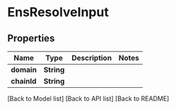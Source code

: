 # EnsResolveInput

## Properties

| Name        | Type       | Description | Notes |
| ----------- | ---------- | ----------- | ----- |
| **domain**  | **String** |             |       |
| **chainId** | **String** |             |       |

\[Back to Model list] \[Back to API list] \[Back to README]
